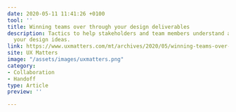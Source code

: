 ```yaml
---
date: 2020-05-11 11:41:26 +0100
tool: ''
title: Winning teams over through your design deliverables
description: Tactics to help stakeholders and team members understand and support
  your design ideas.
link: https://www.uxmatters.com/mt/archives/2020/05/winning-teams-over-through-your-design-deliverables.php
site: UX Matters
image: "/assets/images/uxmatters.png"
category:
- Collaboration
- Handoff
type: Article
preview: ''

---
```

